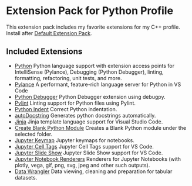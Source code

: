 # Extension Pack for Python Profile

This extension pack includes my favorite extensions for my C++ profile. 
Install after [Default Extension Pack](https://marketplace.visualstudio.com/items?itemName=lpvic.extensionpack-default).

## Included Extensions
+ [Python](https://marketplace.visualstudio.com/items?itemName=ms-python.python) Python language support with extension access points for IntelliSense (Pylance), Debugging (Python Debugger), linting, formatting, refactoring, unit tests, and more.
+ [Pylance](https://marketplace.visualstudio.com/items?itemName=ms-python.vscode-pylance) A performant, feature-rich language server for Python in VS Code
+ [Python Debugger](https://marketplace.visualstudio.com/items?itemName=ms-python.debugpy) Python Debugger extension using debugpy.
+ [Pylint](https://marketplace.visualstudio.com/items?itemName=ms-python.pylint) Linting support for Python files using Pylint.
+ [Python Indent](https://marketplace.visualstudio.com/items?itemName=KevinRose.vsc-python-indent) Correct Python indentation.
+ [autoDocstring](https://marketplace.visualstudio.com/items?itemName=njpwerner.autodocstring) Generates python docstrings automatically.
+ [Jinja](https://marketplace.visualstudio.com/items?itemName=wholroyd.jinja) Jinja template language support for Visual Studio Code.
+ [Create Blank Python Module](https://marketplace.visualstudio.com/items?itemName=gnramsay.create-python-module) Creates a Blank Python module under the selected folder.
+ [Jupyter Keymap](https://marketplace.visualstudio.com/items?itemName=ms-toolsai.jupyter-keymap) Jupyter keymaps for notebooks.
+ [Jupyter Cell Tags](https://marketplace.visualstudio.com/items?itemName=ms-toolsai.vscode-jupyter-cell-tags) Jupyter Cell Tags support for VS Code.
+ [Jupyter Slide Show](https://marketplace.visualstudio.com/items?itemName=ms-toolsai.vscode-jupyter-slideshow) Jupyter Slide Show support for VS Code.
+ [Jupyter Notebook Renderers](https://marketplace.visualstudio.com/items?itemName=ms-toolsai.jupyter-renderers) Renderers for Jupyter Notebooks (with plotly, vega, gif, png, svg, jpeg and other such outputs).
+ [Data Wrangler](https://marketplace.visualstudio.com/items?itemName=ms-toolsai.datawrangler) Data viewing, cleaning and preparation for tabular datasets.

